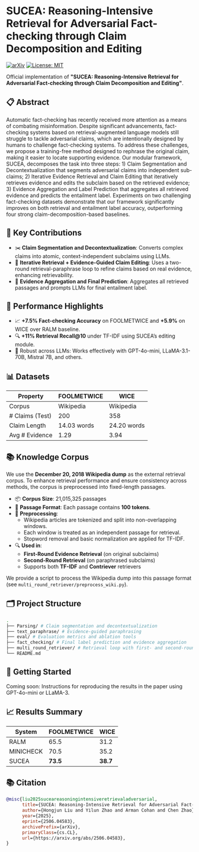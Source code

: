 # SUCEA: Reasoning-Intensive Retrieval for Adversarial Fact-checking through Claim Decomposition and Editing
[![arXiv](https://img.shields.io/badge/arXiv-2506.04583-blue)]([link_to_arxiv](https://arxiv.org/abs/2506.04583)) 
[![License: MIT](https://img.shields.io/badge/License-MIT-yellow.svg)](LICENSE)

Official implementation of **"SUCEA: Reasoning-Intensive Retrieval for Adversarial Fact-checking through Claim Decomposition and Editing"**.

## 📋 Abstract
Automatic fact-checking has recently received more attention as a means of combating misinformation. Despite significant advancements, fact-checking systems based on retrieval-augmented language models still struggle to tackle adversarial claims, which are intentionally designed by humans to challenge fact-checking systems. To address these challenges, we propose a training-free method designed to rephrase the original claim, making it easier to locate supporting evidence. Our modular framework, SUCEA, decomposes the task into three steps: 1) Claim Segmentation and Decontextualization that segments adversarial claims into independent sub-claims; 2) Iterative Evidence Retrieval and Claim Editing that iteratively retrieves evidence and edits the subclaim based on the retrieved evidence; 3) Evidence Aggregation and Label Prediction that aggregates all retrieved evidence and predicts the entailment label. Experiments on two challenging fact-checking datasets demonstrate that our framework significantly improves on both retrieval and entailment label accuracy, outperforming four strong claim-decomposition-based baselines.

## 🧠 Key Contributions

- ✂️ **Claim Segmentation and Decontextualization**: Converts complex claims into atomic, context-independent subclaims using LLMs.
- 🔁 **Iterative Retrieval + Evidence-Guided Claim Editing**: Uses a two-round retrieval-paraphrase loop to refine claims based on real evidence, enhancing retrievability.
- 🧩 **Evidence Aggregation and Final Prediction**: Aggregates all retrieved passages and prompts LLMs for final entailment label.

## 🚀 Performance Highlights

- 📈 **+7.5% Fact-checking Accuracy** on FOOLMETWICE and **+5.9%** on WICE over RALM baseline.
- 🔍 **+11% Retrieval Recall@10** under TF-IDF using SUCEA’s editing module.
- 🔄 Robust across LLMs: Works effectively with GPT-4o-mini, LLaMA-3.1-70B, Mistral 7B, and others.

## 📊 Datasets

| Property          | FOOLMETWICE     | WICE             |
|------------------|------------------|------------------|
| Corpus           | Wikipedia        | Wikipedia        |
| # Claims (Test)  | 200              | 358              |
| Claim Length     | 14.03 words     | 24.20 words     |
| Avg # Evidence   | 1.29             | 3.94             |

## 📚 Knowledge Corpus

We use the **December 20, 2018 Wikipedia dump** as the external retrieval corpus. To enhance retrieval performance and ensure consistency across methods, the corpus is preprocessed into fixed-length passages.

- 📦 **Corpus Size**: 21,015,325 passages
- 📄 **Passage Format**: Each passage contains **100 tokens**.
- 🧹 **Preprocessing**:
  - Wikipedia articles are tokenized and split into non-overlapping windows.
  - Each window is treated as an independent passage for retrieval.
  - Stopword removal and basic normalization are applied for TF-IDF.
- 🔍 **Used in**:
  - **First-Round Evidence Retrieval** (on original subclaims)
  - **Second-Round Retrieval** (on paraphrased subclaims)
  - Supports both **TF-IDF** and **Contriever** retrievers

We provide a script to process the Wikipedia dump into this passage format (see `multi_round_retriever/preprocess_wiki.py`).

## 🗂️ Project Structure
```bash
.
├── Parsing/ # Claim segmentation and decontextualization
├── text_paraphrase/ # Evidence-guided paraphrasing
├── eval/ # Evaluation metrics and ablation tools
├── fact_checking/ # Final label prediction and evidence aggregation
├── multi_round_retriever/ # Retrieval loop with first- and second-round logic
└── README.md
```

## 🧪 Getting Started

Coming soon: Instructions for reproducing the results in the paper using GPT-4o-mini or LLaMA-3.

## 📈 Results Summary

| System     | FOOLMETWICE | WICE |
|------------|-------------|------|
| RALM       | 65.5        | 31.2 |
| MINICHECK  | 70.5        | 35.2 |
| SUCEA      | **73.5**    | **38.7** |

## 📚 Citation
```bibtex
@misc{liu2025suceareasoningintensiveretrievaladversarial,
      title={SUCEA: Reasoning-Intensive Retrieval for Adversarial Fact-checking through Claim Decomposition and Editing}, 
      author={Hongjun Liu and Yilun Zhao and Arman Cohan and Chen Zhao},
      year={2025},
      eprint={2506.04583},
      archivePrefix={arXiv},
      primaryClass={cs.CL},
      url={https://arxiv.org/abs/2506.04583}, 
}
